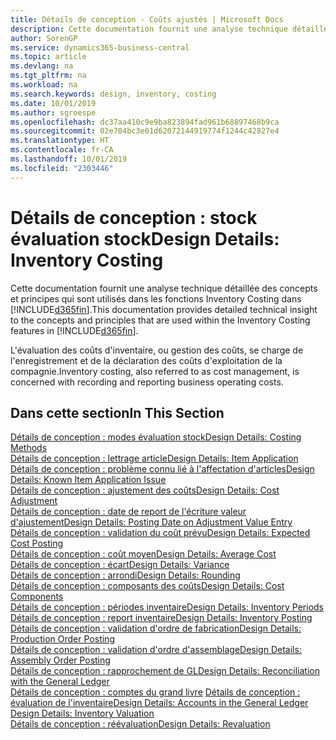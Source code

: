 ```yaml
---
title: Détails de conception - Coûts ajustés | Microsoft Docs
description: Cette documentation fournit une analyse technique détaillée des concepts et principes qui sont utilisés dans les fonctions Inventory Costing dans Business Central.
author: SorenGP
ms.service: dynamics365-business-central
ms.topic: article
ms.devlang: na
ms.tgt_pltfrm: na
ms.workload: na
ms.search.keywords: design, inventory, costing
ms.date: 10/01/2019
ms.author: sgroespe
ms.openlocfilehash: dc37aa410c9e9ba823894fad961b68897468b9ca
ms.sourcegitcommit: 02e704bc3e01d62072144919774f1244c42827e4
ms.translationtype: HT
ms.contentlocale: fr-CA
ms.lasthandoff: 10/01/2019
ms.locfileid: "2303446"
---
```

# <a name="design-details-inventory-costing"></a><span data-ttu-id="d8503-103">Détails de conception : stock évaluation stock</span><span class="sxs-lookup"><span data-stu-id="d8503-103">Design Details: Inventory Costing</span></span>
<span data-ttu-id="d8503-104">Cette documentation fournit une analyse technique détaillée des concepts et principes qui sont utilisés dans les fonctions Inventory Costing dans [!INCLUDE[d365fin](includes/d365fin_md.md)].</span><span class="sxs-lookup"><span data-stu-id="d8503-104">This documentation provides detailed technical insight to the concepts and principles that are used within the Inventory Costing features in [!INCLUDE[d365fin](includes/d365fin_md.md)].</span></span>  

<span data-ttu-id="d8503-105">L'évaluation des coûts d'inventaire, ou gestion des coûts, se charge de l'enregistrement et de la déclaration des coûts d'exploitation de la compagnie.</span><span class="sxs-lookup"><span data-stu-id="d8503-105">Inventory costing, also referred to as cost management, is concerned with recording and reporting business operating costs.</span></span>  

## <a name="in-this-section"></a><span data-ttu-id="d8503-106">Dans cette section</span><span class="sxs-lookup"><span data-stu-id="d8503-106">In This Section</span></span>  
[<span data-ttu-id="d8503-107">Détails de conception : modes évaluation stock</span><span class="sxs-lookup"><span data-stu-id="d8503-107">Design Details: Costing Methods</span></span>](design-details-costing-methods.md)  
[<span data-ttu-id="d8503-108">Détails de conception : lettrage article</span><span class="sxs-lookup"><span data-stu-id="d8503-108">Design Details: Item Application</span></span>](design-details-item-application.md)  
[<span data-ttu-id="d8503-109">Détails de conception : problème connu lié à l'affectation d'articles</span><span class="sxs-lookup"><span data-stu-id="d8503-109">Design Details: Known Item Application Issue</span></span>](design-details-inventory-zero-level-open-item-ledger-entries.md)  
[<span data-ttu-id="d8503-110">Détails de conception : ajustement des coûts</span><span class="sxs-lookup"><span data-stu-id="d8503-110">Design Details: Cost Adjustment</span></span>](design-details-cost-adjustment.md)  
[<span data-ttu-id="d8503-111">Détails de conception : date de report de l'écriture valeur d'ajustement</span><span class="sxs-lookup"><span data-stu-id="d8503-111">Design Details: Posting Date on Adjustment Value Entry</span></span>](design-details-inventory-adjustment-value-entry-posting-date.md)  
[<span data-ttu-id="d8503-112">Détails de conception : validation du coût prévu</span><span class="sxs-lookup"><span data-stu-id="d8503-112">Design Details: Expected Cost Posting</span></span>](design-details-expected-cost-posting.md)  
[<span data-ttu-id="d8503-113">Détails de conception : coût moyen</span><span class="sxs-lookup"><span data-stu-id="d8503-113">Design Details: Average Cost</span></span>](design-details-average-cost.md)  
[<span data-ttu-id="d8503-114">Détails de conception : écart</span><span class="sxs-lookup"><span data-stu-id="d8503-114">Design Details: Variance</span></span>](design-details-variance.md)  
[<span data-ttu-id="d8503-115">Détails de conception : arrondi</span><span class="sxs-lookup"><span data-stu-id="d8503-115">Design Details: Rounding</span></span>](design-details-rounding.md)  
[<span data-ttu-id="d8503-116">Détails de conception : composants des coûts</span><span class="sxs-lookup"><span data-stu-id="d8503-116">Design Details: Cost Components</span></span>](design-details-cost-components.md)  
[<span data-ttu-id="d8503-117">Détails de conception : périodes inventaire</span><span class="sxs-lookup"><span data-stu-id="d8503-117">Design Details: Inventory Periods</span></span>](design-details-inventory-periods.md)  
[<span data-ttu-id="d8503-118">Détails de conception : report inventaire</span><span class="sxs-lookup"><span data-stu-id="d8503-118">Design Details: Inventory Posting</span></span>](design-details-inventory-posting.md)  
[<span data-ttu-id="d8503-119">Détails de conception : validation d'ordre de fabrication</span><span class="sxs-lookup"><span data-stu-id="d8503-119">Design Details: Production Order Posting</span></span>](design-details-production-order-posting.md)  
[<span data-ttu-id="d8503-120">Détails de conception : validation d'ordre d'assemblage</span><span class="sxs-lookup"><span data-stu-id="d8503-120">Design Details: Assembly Order Posting</span></span>](design-details-assembly-order-posting.md)  
[<span data-ttu-id="d8503-121">Détails de conception : rapprochement de GL</span><span class="sxs-lookup"><span data-stu-id="d8503-121">Design Details: Reconciliation with the General Ledger</span></span>](design-details-reconciliation-with-the-general-ledger.md)  
<span data-ttu-id="d8503-122">[Détails de conception : comptes du grand livre](design-details-accounts-in-the-general-ledger.md)
[Détails de conception : évaluation de l'inventaire](design-details-inventory-valuation.md)</span><span class="sxs-lookup"><span data-stu-id="d8503-122">[Design Details: Accounts in the General Ledger](design-details-accounts-in-the-general-ledger.md)
[Design Details: Inventory Valuation](design-details-inventory-valuation.md)</span></span>  
[<span data-ttu-id="d8503-123">Détails de conception : réévaluation</span><span class="sxs-lookup"><span data-stu-id="d8503-123">Design Details: Revaluation</span></span>](design-details-revaluation.md)
